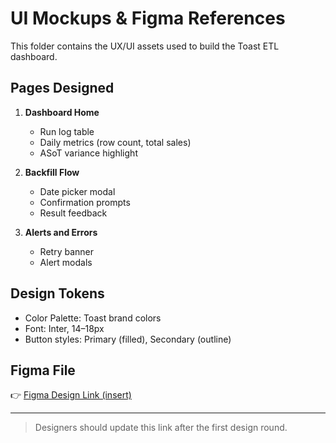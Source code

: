 
# UI Mockups & Figma References

This folder contains the UX/UI assets used to build the Toast ETL dashboard.

## Pages Designed
1. **Dashboard Home**
   - Run log table
   - Daily metrics (row count, total sales)
   - ASoT variance highlight

2. **Backfill Flow**
   - Date picker modal
   - Confirmation prompts
   - Result feedback

3. **Alerts and Errors**
   - Retry banner
   - Alert modals

## Design Tokens
- Color Palette: Toast brand colors
- Font: Inter, 14–18px
- Button styles: Primary (filled), Secondary (outline)

## Figma File
👉 [Figma Design Link (insert)](https://figma.com/file/your-placeholder-link)

---

> Designers should update this link after the first design round.
